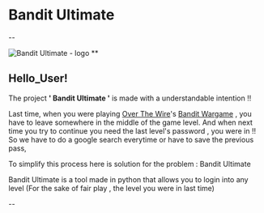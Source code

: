 # Bandit Ultimate

--

![Bandit Ultimate - logo]()
**

## Hello_User!

The project **' Bandit Ultimate '** is made with a understandable intention !!

Last time, when you were playing [Over The Wire](https://overthewire.org/)'s [Bandit Wargame](https://overthewire.org/wargames/bandit/) , you have to leave somewhere in the middle of the game level.
And when next time you try to continue you need the last level's password , you were in !!
So we have to do a google search everytime or have to save the previous pass,

To simplify this process here is solution for the problem : Bandit Ultimate

Bandit Ultimate is a tool made in python that allows you to login into any level (For the sake of fair play , the level you were in last time)

--

